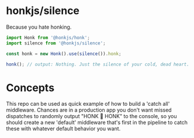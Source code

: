 # honkjs/silence

Because you hate honking.

```ts
import Honk from '@honkjs/honk';
import silence from '@honkjs/silence';

const honk = new Honk().use(silence()).honk;

honk(); // output: Nothing. Just the silence of your cold, dead heart.
```

# Concepts

This repo can be used as quick example of how to build a 'catch all' middleware. Chances are in a production app you don't want missed dispatches to randomly output "HONK 🚚 HONK" to the console, so you should create a new 'default' middleware that's first in the pipeline to catch these with whatever default behavior you want.
